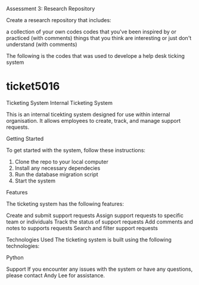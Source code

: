 Assessment 3: Research Repository

Create a research repository that includes:

a collection of your own codes
codes that you've been inspired by or practiced (with comments)
things that you think are interesting or just don't understand (with comments)

The following is the codes that was used to develope a help desk ticking system

# ticket5016
Ticketing System
Internal Ticketing System

This is an internal ticekting system designed for use within internal organisation.  It allows employees to create, track, and manage support requests.


Getting Started

To get started with the system, follow these instructions:

1. Clone the repo to your local computer
2. Install any necessary dependecies
3. Run the database migration script
4. Start the system


Features

The ticketing system has the following features:

Create and submit support requests
Assign support requests to specific team or individuals
Track the status of support requests
Add comments and notes to supports requests
Search and filter support requests


Technologies Used
The ticketing system is built using the following technologies:

Python



Support
If you encounter any issues with the system or have any questions, please contact Andy Lee for assistance.
